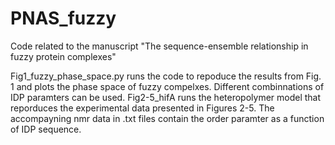 # PNAS_fuzzy
Code related to the manuscript "The sequence-ensemble relationship in fuzzy protein complexes"

Fig1_fuzzy_phase_space.py runs the code to repoduce the results from Fig. 1 and plots the phase space of fuzzy compelxes. Different combinnations of IDP paramters can be used.
Fig2-5_hifA runs the heteropolymer model that reporduces the experimental data presented in Figures 2-5. The accompayning nmr data in .txt files contain the order paramter as a function of IDP sequence.
